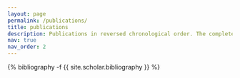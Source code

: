 ```yaml
---
layout: page
permalink: /publications/
title: publications
description: Publications in reversed chronological order. The complete overview can be found in my cv. * indicates shared first authorship. 
nav: true
nav_order: 2
---
```

<!-- _pages/publications.md -->
<div class="publications">

{% bibliography -f {{ site.scholar.bibliography }} %}

</div>
